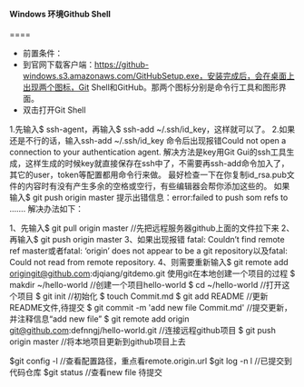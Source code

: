 #### Windows 环境Github Shell 
====
* 前置条件：
* 到官网下载客户端：https://github-windows.s3.amazonaws.com/GitHubSetup.exe，安装完成后，会在桌面上出现两个图标，Git Shell和GitHub。那两个图标分别是命令行工具和图形界面。
* 双击打开Git Shell

1.先输入$ ssh-agent，再输入$ ssh-add ~/.ssh/id_key，这样就可以了。
2.如果还是不行的话，输入ssh-add ~/.ssh/id_key 命令后出现报错Could not open a connection to your authentication agent.
解决方法是key用Git Gui的ssh工具生成，这样生成的时候key就直接保存在ssh中了，不需要再ssh-add命令加入了，其它的user，token等配置都用命令行来做。
最好检查一下在你复制id_rsa.pub文件的内容时有没有产生多余的空格或空行，有些编辑器会帮你添加这些的。
如果输入$ git push origin master
提示出错信息：error:failed to push som refs to …….
解决办法如下：

1、先输入$ git pull origin master //先把远程服务器github上面的文件拉下来
2、再输入$ git push origin master
3、如果出现报错 fatal: Couldn’t find remote ref master或者fatal: ‘origin’ does not appear to be a git repository以及fatal: Could not read from remote repository.
4、则需要重新输入$ git remote add origingit@github.com:djqiang/gitdemo.git
使用git在本地创建一个项目的过程
$ makdir ~/hello-world //创建一个项目hello-world
$ cd ~/hello-world //打开这个项目
$ git init //初始化
$ touch Commit.md
$ git add README //更新README文件,待提交
$ git commit -m 'add new file Commit.md' //提交更新，并注释信息“add new file”
$ git remote add origin git@github.com:defnngj/hello-world.git //连接远程github项目
$ git push origin master //将本地项目更新到github项目上去

$git config -l //查看配置路径，重点看remote.origin.url
$git log -n l //已提交到代码仓库
$git status //查看new file 待提交


